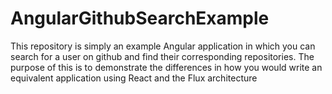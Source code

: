 # AngularGithubSearchExample

This repository is simply an example Angular application in which you can search for a user on github and find their corresponding repositories.  The purpose of this is to demonstrate the differences in how you would write an equivalent application using React and the Flux architecture
